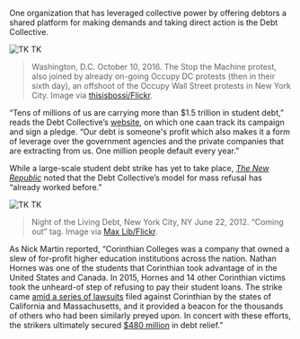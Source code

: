 One organization that has leveraged collective power by offering debtors a shared platform for making demands and taking direct action is the Debt Collective.

![TK TK](ball-and-chain.jpg)
> Washington, D.C. October 10, 2016. The Stop the Machine protest, also joined by already on-going Occupy DC protests (then in their sixth day), an offshoot of the Occupy Wall Street protests in New York City. Image via [thisisbossi/Flickr](https://www.flickr.com/photos/thisisbossi/).


“Tens of millions of us are carrying more than $1.5 trillion in student debt,” reads the Debt Collective’s [website](https://strike.debtcollective.org/), on which one caan track its campaign and sign a pledge. “Our debt is someone's profit which also makes it a form of leverage over the government agencies and the private companies that are extracting from us. One million people default every year.”

While a large-scale student debt strike has yet to take place, [*The New Republic*](https://newrepublic.com/article/156468/radical-possibilities-not-paying-student-loans) noted that the Debt Collective’s model for mass refusal has “already worked before.”

![TK TK](my-debt-is.jpg)
> Night of the Living Debt, New York City, NY June 22, 2012. “Coming out” tag. Image via [Max Lib/Flickr](https://www.flickr.com/photos/68294660@N06/).

As Nick Martin reported, “Corinthian Colleges was a company that owned a slew of for-profit higher education institutions across the nation. Nathan Hornes was one of the students that Corinthian took advantage of in the United States and Canada. In 2015, Hornes and 14 other Corinthian victims took the unheard-of step of refusing to pay their student loans. The strike came [amid a series of lawsuits](https://www.newyorker.com/business/currency/student-debt-revolt-begins) filed against Corinthian by the states of California and Massachusetts, and it provided a beacon for the thousands of others who had been similarly preyed upon. In concert with these efforts, the strikers ultimately secured [$480 million](https://www.consumerfinance.gov/about-us/newsroom/cfpb-secures-480-million-in-debt-relief-for-current-and-former-corinthian-students/) in debt relief.”
